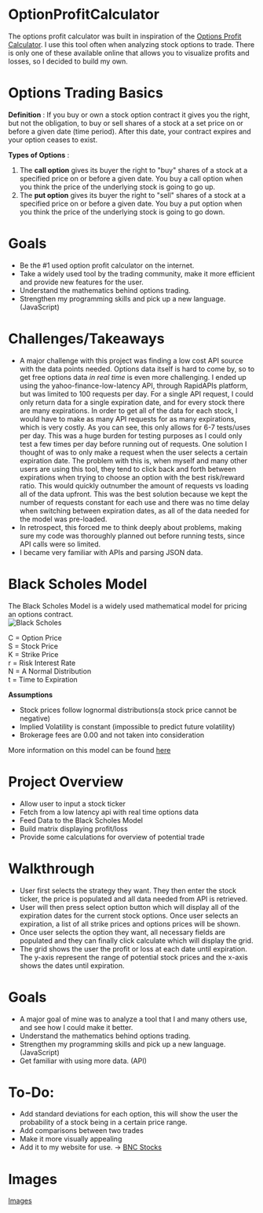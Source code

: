 # OptionProfitCalculator
The options profit calculator was built in inspiration of the [Options Profit Calculator](https://www.optionsprofitcalculator.com/). I use this tool often when analyzing stock options to trade. There is only one of these available online that allows you to visualize profits and losses, so I decided to build my own.

# Options Trading Basics
**Definition** : 
If you buy or own a stock option contract it gives you the right, but not the obligation, to buy or sell shares of a stock at a set price on or before a given date (time period). After this date, your contract expires and your option ceases to exist. 

**Types of Options** : 
1.  The **call option** gives its buyer the right to "buy" shares of a stock at a specified price on or before a given date. You buy a call option when you think the price of the underlying stock is going to go up.
2. The **put option** gives its buyer the right to "sell" shares of a stock at a specified price on or before a given date. You buy a put option when you think the price of the underlying stock is going to go down.  

# Goals
* Be the #1 used option profit calculator on the internet.
* Take a widely used tool by the trading community, make it more efficient and provide new features for the user.
* Understand the mathematics behind options trading.
* Strengthen my programming skills and pick up a new language. (JavaScript)

# Challenges/Takeaways
* A major challenge with this project was finding a low cost API source with the data points needed. Options data itself is hard to come by, so to get free options data *in real time* is even more challenging. I ended up using the yahoo-finance-low-latency API, through RapidAPIs platform, but was limited to 100 requests per day. For a single API request, I could only return data for a single expiration date, and for every stock there are many expirations. In order to get all of the data for each stock, I would have to make as many API requests for as many expirations, which is very costly. As you can see, this only allows for 6-7 tests/uses per day. This was a huge burden for testing purposes as I could only test a few times per day before running out of requests. One solution I thought of was to only make a request when the user selects a certain expiration date. The problem with this is, when myself and many other users are using this tool, they tend to click back and forth between expirations when trying to choose an option with the best risk/reward ratio. This would quickly outnumber the amount of requests vs loading all of the data upfront. This was the best solution because we kept the number of requests constant for each use and there was no time delay when switching between expiration dates, as all of the data needed for the model was pre-loaded.  
* In retrospect, this forced me to think deeply about problems, making sure my code was thoroughly planned out before running tests, since API calls were so limited.
* I became very familiar with APIs and parsing JSON data.

# Black Scholes Model
The Black Scholes Model is a widely used mathematical model for pricing an options contract. \
![Black Scholes](https://www.gstatic.com/education/formulas/images_long_sheet/en/black_scholes_model.svg)

C = Option Price \
S = Stock Price \
K = Strike Price \
r = Risk Interest Rate \
N = A Normal Distribution \
t = Time to Expiration


**Assumptions**
* Stock prices follow lognormal distributions(a stock price cannot be negative)
* Implied Volatility is constant (impossible to predict future volatility)
* Brokerage fees are 0.00 and not taken into consideration

More information on this model can be found [here](https://en.wikipedia.org/wiki/Black%E2%80%93Scholes_model)

# Project Overview 
* Allow user to input a stock ticker
* Fetch from a low latency api with real time options data
* Feed Data to the Black Scholes Model
* Build matrix displaying profit/loss
* Provide some calculations for overview of potential trade

# Walkthrough
* User first selects the strategy they want. They then enter the stock ticker, the price is populated and all data needed from API is retrieved.
* User will then press select option button which will display all of the expiration dates for the current stock options. Once user selects an expiration, a list of all strike prices and options prices will be shown.
* Once user selects the option they want, all necessary fields are populated and they can finally click calculate which will display the grid.
* The grid shows the user the profit or loss at each date until expiration. The y-axis represent the range of potential stock prices and the x-axis shows the dates until expiration.

# Goals
* A major goal of mine was to analyze a tool that I and many others use, and see how I could make it better.
* Understand the mathematics behind options trading.
* Strengthen my programming skills and pick up a new language. (JavaScript)
* Get familiar with using more data. (API)

# To-Do:
* Add standard deviations for each option, this will show the user the probability of a stock being in a certain price range.
* Add comparisons between two trades
* Make it more visually appealing
* Add it to my website for use. -> [BNC Stocks](www.bncstocks.com)

# Images
[Images](/images)





